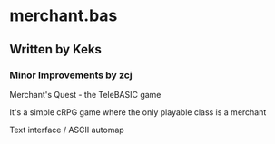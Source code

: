 # merchant.bas
## Written by Keks
### Minor Improvements by zcj
Merchant's Quest - the TeleBASIC game

It's a simple cRPG game where the only playable class is a merchant

Text interface / ASCII automap
